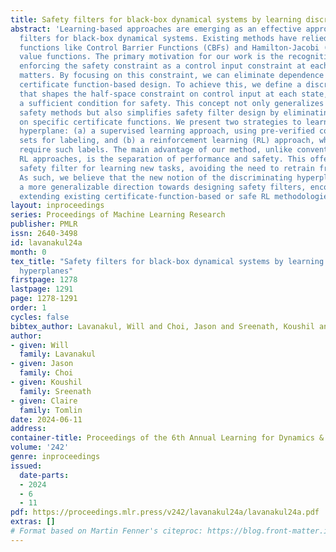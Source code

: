 ```yaml
---
title: Safety filters for black-box dynamical systems by learning discriminating hyperplanes
abstract: 'Learning-based approaches are emerging as an effective approach for safety
  filters for black-box dynamical systems. Existing methods have relied on certificate
  functions like Control Barrier Functions (CBFs) and Hamilton-Jacobi (HJ) reachability
  value functions. The primary motivation for our work is the recognition that ultimately,
  enforcing the safety constraint as a control input constraint at each state is what
  matters. By focusing on this constraint, we can eliminate dependence on any specific
  certificate function-based design. To achieve this, we define a discriminating hyperplane
  that shapes the half-space constraint on control input at each state, serving as
  a sufficient condition for safety. This concept not only generalizes over traditional
  safety methods but also simplifies safety filter design by eliminating dependence
  on specific certificate functions. We present two strategies to learn the discriminating
  hyperplane: (a) a supervised learning approach, using pre-verified control invariant
  sets for labeling, and (b) a reinforcement learning (RL) approach, which does not
  require such labels. The main advantage of our method, unlike conventional safe
  RL approaches, is the separation of performance and safety. This offers a reusable
  safety filter for learning new tasks, avoiding the need to retrain from scratch.
  As such, we believe that the new notion of the discriminating hyperplane offers
  a more generalizable direction towards designing safety filters, encompassing and
  extending existing certificate-function-based or safe RL methodologies.'
layout: inproceedings
series: Proceedings of Machine Learning Research
publisher: PMLR
issn: 2640-3498
id: lavanakul24a
month: 0
tex_title: "Safety filters for black-box dynamical systems by learning discriminating
  hyperplanes"
firstpage: 1278
lastpage: 1291
page: 1278-1291
order: 1
cycles: false
bibtex_author: Lavanakul, Will and Choi, Jason and Sreenath, Koushil and Tomlin, Claire
author:
- given: Will
  family: Lavanakul
- given: Jason
  family: Choi
- given: Koushil
  family: Sreenath
- given: Claire
  family: Tomlin
date: 2024-06-11
address:
container-title: Proceedings of the 6th Annual Learning for Dynamics & Control Conference
volume: '242'
genre: inproceedings
issued:
  date-parts:
  - 2024
  - 6
  - 11
pdf: https://proceedings.mlr.press/v242/lavanakul24a/lavanakul24a.pdf
extras: []
# Format based on Martin Fenner's citeproc: https://blog.front-matter.io/posts/citeproc-yaml-for-bibliographies/
---
```

